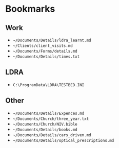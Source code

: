 Bookmarks
=========

Work
----
- `~/Documents/Details/ldra_learnt.md`
- `~/Clients/client_visits.md`
- `~/Documents/Forms/details.md`
- `~/Documents/Details/times.txt`

LDRA
----
- `C:\ProgramData\LDRA\TESTBED.INI`

Other
-----
- `~/Documents/Details/Expences.md`
- `~/Documents/Church/three_year.txt`
- `~/Documents/Church/NIV.bible`
- `~/Documents/Details/books.md`
- `~/Documents/Details/cars_driven.md`
- `~/Documents/Details/optical_prescriptions.md`

<!--
Created:  Thu 22 Jan 2015
Modified: Wed 28 Jan 2015
Author:   Josh Wainwright
Filename: bookmarks.md
-->
